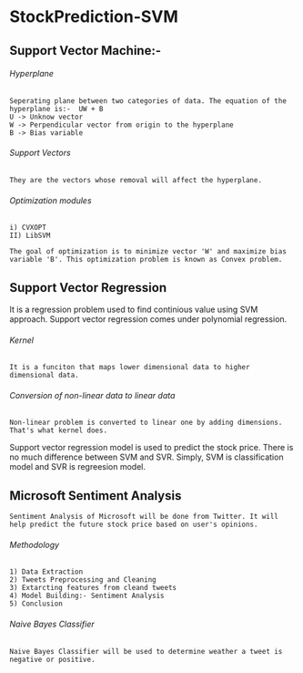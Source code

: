 # StockPrediction-SVM

## Support Vector Machine:-

###### Hyperplane
    Seperating plane between two categories of data. The equation of the hyperplane is:-  UW + B
    U -> Unknow vector
    W -> Perpendicular vector from origin to the hyperplane
    B -> Bias variable
    
###### Support Vectors
    They are the vectors whose removal will affect the hyperplane.
    
###### Optimization modules
    i) CVXOPT
    II) LibSVM
    
    The goal of optimization is to minimize vector 'W' and maximize bias variable 'B'. This optimization problem is known as Convex problem.
    
## Support Vector Regression

It is a regression problem used to find continious value using SVM approach. Support vector regression comes under polynomial regression. 

###### Kernel
    It is a funciton that maps lower dimensional data to higher dimensional data.
    
###### Conversion of non-linear data to linear data
    Non-linear problem is converted to linear one by adding dimensions. That's what kernel does. 
    
Support vector regression model is used to predict the stock price. There is no much difference between SVM and SVR. Simply, SVM is classification model and SVR is regreesion model. 

## Microsoft Sentiment Analysis
    Sentiment Analysis of Microsoft will be done from Twitter. It will help predict the future stock price based on user's opinions.
    
###### Methodology
    1) Data Extraction
    2) Tweets Preprocessing and Cleaning
    3) Extarcting features from cleand tweets
    4) Model Building:- Sentiment Analysis
    5) Conclusion

###### Naive Bayes Classifier

    Naive Bayes Classifier will be used to determine weather a tweet is negative or positive.
    
    
